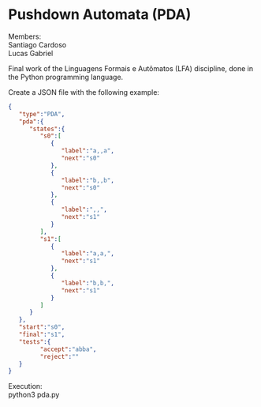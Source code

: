 # Pushdown Automata (PDA)

Members:  
    Santiago Cardoso  
    Lucas Gabriel

Final work of the Linguagens Formais e Autômatos ​​(LFA) discipline, done in the Python programming language.

Create a JSON file with the following example:
```json
{
   "type":"PDA",
   "pda":{
      "states":{
         "s0":[
            {
               "label":"a,,a",
               "next":"s0"
            },
            {
               "label":"b,,b",
               "next":"s0"
            },
            {
               "label":",,",
               "next":"s1"
            }
         ],
         "s1":[
            {
               "label":"a,a,",
               "next":"s1"
            },
            {
               "label":"b,b,",
               "next":"s1"
            }
         ]
      }
   },
   "start":"s0",
   "final":"s1",
   "tests":{
         "accept":"abba",
         "reject":""
   }
}
```

Execution:  
    python3 pda.py
